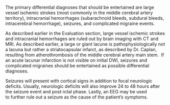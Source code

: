 The primary differential diagnoses that should be entertained are large vessel ischemic strokes (most commonly in the middle cerebral artery territory), intracranial hemorrhages (subarachnoid bleeds, subdural bleeds, intracerebral hemorrhage), seizures, and complicated migraine events.

As described earlier in the Evaluation section, large vessel ischemic strokes and intracranial hemorrhages are ruled out by brain imaging with CT and MRI. As described earlier, a large or giant lacune is pathophysiologically not a lacuna but rather a striatocapsular infarct, as described by Dr. Caplan, resulting from atherothrombosis of the middle cerebral artery main stem.  If an acute lacunar infarction is not visible on initial DWI, seizures and complicated migraines should be entertained as possible differential diagnoses.

Seizures will present with cortical signs in addition to focal neurologic deficits. Usually, neurologic deficits will also improve 24 to 48 hours after the seizure event and post-ictal phase. Lastly, an EEG may be used to further rule out a seizure as the cause of the patient’s symptoms.